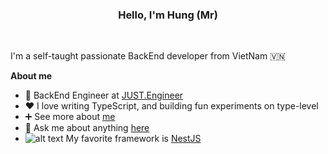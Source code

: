 <center> <h3>Hello, I'm  Hung (Mr) </h3> </center> 
<br />

I'm a self-taught passionate BackEnd developer from VietNam 🇻🇳

**About me**

- 💼 BackEnd Engineer at [JUST.Engineer](https://www.just.engineer/?fbclid=IwAR0qkkdmKdll_guirTejJl7h4bSuojPg9JLdzCQTOpPA77rBbs6P5Jc1C4Q)
- ❤️ I love writing TypeScript, and building fun experiments on type-level
- ➕ See more about [me](http://cvphamthanhhung.epizy.com/?fbclid=IwAR1f96UZiGcJz2byNoX7RyLIxJJ6DqdIjkacNUq6nT8tK-cGcE0CFr7Okvk&i=1)
- 💬 Ask me about anything [here](https://www.facebook.com/pham.thanhhung.1912/)
- ![alt text](https://static-00.iconduck.com/assets.00/nestjs-icon-256x255-r03j160r.png=250x250) My favorite framework is [NestJS](https://docs.nestjs.com/)
